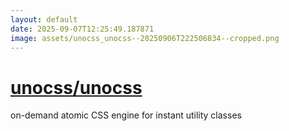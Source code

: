 ```yaml
---
layout: default
date: 2025-09-07T12:25:49.187871
image: assets/unocss_unocss--20250906T222506834--cropped.png
---
```


# [unocss/unocss](https://github.com/unocss/unocss)

on-demand atomic CSS engine for instant utility classes

